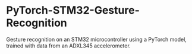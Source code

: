 # PyTorch-STM32-Gesture-Recognition
Gesture recognition on an STM32 microcontroller using a PyTorch model, trained with data from an ADXL345 accelerometer.
